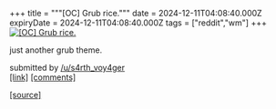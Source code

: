 +++
title = """[OC] Grub rice."""
date = 2024-12-11T04:08:40.000Z
expiryDate = 2024-12-11T04:08:40.000Z
tags = ["reddit","wm"]
+++
[![[OC] Grub rice.](https://preview.redd.it/1xjx2p4j956e1.jpeg?width=640&crop=smart&auto=webp&s=3959d396b72608baea1437d0cca2df03d737e574 "[OC] Grub rice.")](https://www.reddit.com/r/unixporn/comments/1hbl3sa/oc_grub_rice/)

just another grub theme.

submitted by [/u/s4rth\_voy4ger](https://www.reddit.com/user/s4rth_voy4ger)  
[\[link\]](https://i.redd.it/1xjx2p4j956e1.jpeg) [\[comments\]](https://www.reddit.com/r/unixporn/comments/1hbl3sa/oc_grub_rice/)

[[source]](https://www.reddit.com/r/unixporn/comments/1hbl3sa/oc_grub_rice/)

